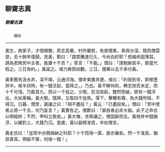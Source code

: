 

## 聊齋志異

##### 聊齋志異
　　`僧術`

* * *

黃生，故家子，才情頗贍，夙志高騫。村外蘭若，有居僧某，素與分深。既而僧雲遊，去十餘年復歸。見黃，歎曰：「謂君騰達已久，今尚白紵耶？想福命固薄耳。請為君賄冥中主者。能置十千否？」答言：「不能。」僧曰：「請勉辦其半，餘當代假之。三日為約。」黃諾之。竭力典質如數。三日，僧果以五千來付黃。

黃家舊有汲水井，深不竭，云通河海。僧命束置井邊，戒曰：「約我到寺，即推墮井中。候半炊時，有一錢泛起，當拜之。」乃去。黃不解何術，轉念效否未定，而十千可惜。乃匿其九，而以一千投之。少間，巨泡突起，鏗然而破，即有一錢浮出，大如車輪。黃大駭。既拜，又取四千投焉。落下，擊觸有聲，為大錢所隔，不得沉。日暮，僧至，譙讓之曰：「胡不盡投？」黃云：「已盡投矣。」僧曰：「冥中使者止將一千去，何乃妄言？」黃實告之。僧歎曰：「鄙吝者必非大器。此子之命合以明經終；不然，甲科立致矣。」黃大悔，求再禳之，僧固辭而去。黃視井中錢猶浮，以綆釣上，大錢乃沉。是歲，黃以副榜准貢，卒如僧言。

異史氏曰：「豈冥中亦開捐納之科耶？十千而得一第，直亦廉矣。然一千准貢，猶昂貴耳。明經不第，何值一錢！」

* * *

